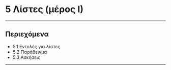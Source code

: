 # 5 Λίστες (μέρος Ι)

---

## Περιεχόμενα

- 5.1 Εντολές για λίστες
- 5.2 Παράδειγμα
- 5.3 Ασκήσεις

---
